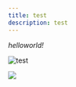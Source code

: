 ```yaml
---
title: test
description: test
---
```

*helloworld!*

![test](public/uploads/images.jpg "no")



![](../uploads/images.jpg)
